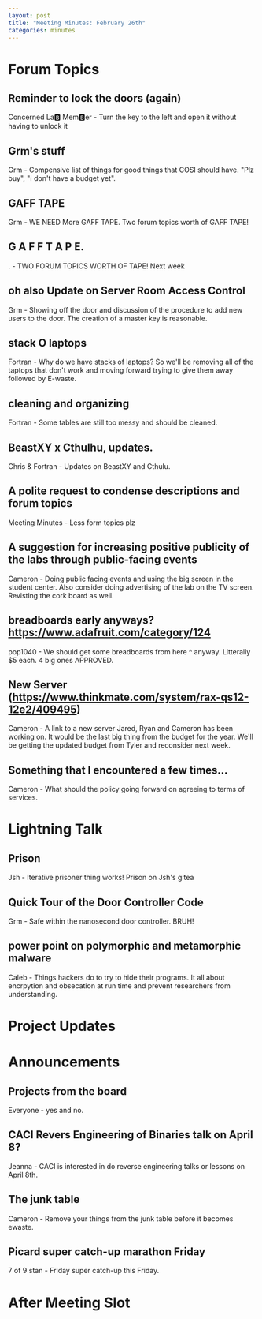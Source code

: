 ```yaml
---
layout: post
title: "Meeting Minutes: February 26th"
categories: minutes
---
```


# Forum Topics

## Reminder to lock the doors (again)

Concerned La🅱️ Mem🅱️er - Turn the key to the left and open it without having to unlock it

## Grm's stuff

Grm - Compensive list of things for good things that COSI should have. "Plz buy", "I don't have a budget yet".

## GAFF                   TAPE 

Grm - WE NEED More GAFF TAPE. Two forum topics worth of GAFF TAPE!

## G A F F                      T A P E.

. - TWO FORUM TOPICS WORTH OF TAPE! Next week

## oh also Update on Server Room Access Control

Grm - Showing off the door and discussion of the procedure to add new users to the door. The creation of a master key is reasonable. 

## stack O laptops

Fortran - Why do we have stacks of laptops? So we'll be removing all of the taptops that don't work and moving forward trying to give them away followed by E-waste.

## cleaning and organizing

Fortran - Some tables are still too messy and should be cleaned. 

## BeastXY x Cthulhu, updates.

Chris & Fortran - Updates on BeastXY and Cthulu. 

## A polite request to condense descriptions and forum topics

Meeting Minutes - Less form topics plz

## A suggestion for increasing positive publicity of the labs through public-facing events

Cameron - Doing public facing events and using the big screen in the student center. Also consider doing advertising of the lab on the TV screen. Revisting the cork board as well.

## breadboards early anyways? https://www.adafruit.com/category/124

pop1040 - We should get some breadboards from here ^ anyway. Litterally $5 each. 4 big ones APPROVED. 

## New Server (https://www.thinkmate.com/system/rax-qs12-12e2/409495)

Cameron - A link to a new server Jared, Ryan and Cameron has been working on. It would be the last big thing from the budget for the year. We'll be getting the updated budget from Tyler and reconsider next week.

## Something that I encountered a few times...

Cameron - What should the policy going forward on agreeing to terms of services. 

# Lightning Talk 

## Prison

Jsh - Iterative prisoner thing works! Prison on Jsh's gitea 

## Quick Tour of the Door Controller Code

Grm - Safe within the nanosecond door controller. BRUH!

## power point on polymorphic and metamorphic malware

Caleb - Things hackers do to try to hide their programs. It all about encrpytion and obsecation at run time and prevent researchers from understanding. 

# Project Updates

# Announcements

## Projects from the board

Everyone - yes and no.

## CACI Revers Engineering of Binaries talk on April 8?

Jeanna - CACI is interested in do reverse engineering talks or lessons on April 8th. 

## The junk table

Cameron - Remove your things from the junk table before it becomes ewaste.

## Picard super catch-up marathon Friday

7 of 9 stan - Friday super catch-up this Friday. 

# After Meeting Slot